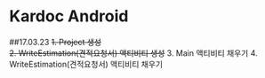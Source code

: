 # Kardoc Android
##17.03.23
<del>1. Project 생성</del>  
<del>2. WriteEstimation(견적요청서) 액티비티 생성</del>
3. Main 액티비티 채우기
4. WriteEstimation(견적요청서) 액티비티 채우기
